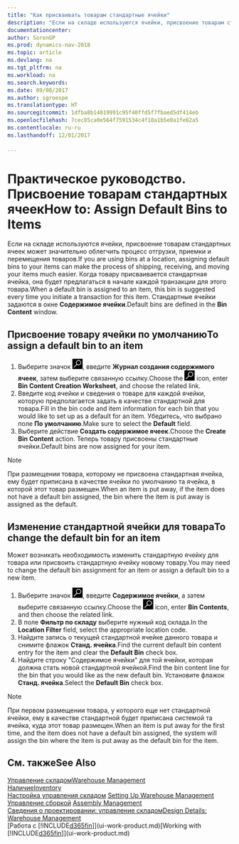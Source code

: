 ```yaml
---
title: "Как присваивать товарам стандартные ячейки"
description: "Если на складе используются ячейки, присвоение товарам стандартных ячеек может значительно облегчить процесс отгрузки, приемки и перемещения товаров. Когда товару присваивается стандартная ячейка, она будет предлагаться в начале каждой транзакции для этого товара."
documentationcenter: 
author: SorenGP
ms.prod: dynamics-nav-2018
ms.topic: article
ms.devlang: na
ms.tgt_pltfrm: na
ms.workload: na
ms.search.keywords: 
ms.date: 09/08/2017
ms.author: sgroespe
ms.translationtype: HT
ms.sourcegitcommit: 1dfba8b14019991c95f40ffd5f7fbaed5df414eb
ms.openlocfilehash: 7cec85ca0e564f7591534c4f18a1b5e0a1fe62a5
ms.contentlocale: ru-ru
ms.lasthandoff: 12/01/2017

---
```

# <a name="how-to-assign-default-bins-to-items"></a><span data-ttu-id="ba94c-104">Практическое руководство. Присвоение товарам стандартных ячеек</span><span class="sxs-lookup"><span data-stu-id="ba94c-104">How to: Assign Default Bins to Items</span></span>
<span data-ttu-id="ba94c-105">Если на складе используются ячейки, присвоение товарам стандартных ячеек может значительно облегчить процесс отгрузки, приемки и перемещения товаров.</span><span class="sxs-lookup"><span data-stu-id="ba94c-105">If you are using bins at a location, assigning default bins to your items can make the process of shipping, receiving, and moving your items much easier.</span></span> <span data-ttu-id="ba94c-106">Когда товару присваивается стандартная ячейка, она будет предлагаться в начале каждой транзакции для этого товара.</span><span class="sxs-lookup"><span data-stu-id="ba94c-106">When a default bin is assigned to an item, this bin is suggested every time you initiate a transaction for this item.</span></span> <span data-ttu-id="ba94c-107">Стандартные ячейки задаются в окне **Содержимое ячейки**.</span><span class="sxs-lookup"><span data-stu-id="ba94c-107">Default bins are defined in the **Bin Content** window.</span></span>  

## <a name="to-assign-a-default-bin-to-an-item"></a><span data-ttu-id="ba94c-108">Присвоение товару ячейки по умолчанию</span><span class="sxs-lookup"><span data-stu-id="ba94c-108">To assign a default bin to an item</span></span>
1.  <span data-ttu-id="ba94c-109">Выберите значок ![Поиск страницы или отчета](media/ui-search/search_small.png "Значок поиска страницы или отчета"), введите **Журнал создания содержимого ячеек**, затем выберите связанную ссылку.</span><span class="sxs-lookup"><span data-stu-id="ba94c-109">Choose the ![Search for Page or Report](media/ui-search/search_small.png "Search for Page or Report icon") icon, enter **Bin Content Creation Worksheet**, and choose the related link.</span></span>  
2.  <span data-ttu-id="ba94c-110">Введите код ячейки и сведения о товаре для каждой ячейки, которую предполагается задать в качестве стандартной для товара.</span><span class="sxs-lookup"><span data-stu-id="ba94c-110">Fill in the bin code and item information for each bin that you would like to set up as a default for an item.</span></span> <span data-ttu-id="ba94c-111">Убедитесь, что выбрано поле **По умолчанию**.</span><span class="sxs-lookup"><span data-stu-id="ba94c-111">Make sure to select the **Default** field.</span></span>  
3.  <span data-ttu-id="ba94c-112">Выберите действие **Создать содержимое ячеек**.</span><span class="sxs-lookup"><span data-stu-id="ba94c-112">Choose the **Create Bin Content** action.</span></span> <span data-ttu-id="ba94c-113">Теперь товару присвоены стандартные ячейки.</span><span class="sxs-lookup"><span data-stu-id="ba94c-113">Default bins are now assigned for your item.</span></span>  

> [!NOTE]  
>  <span data-ttu-id="ba94c-114">При размещении товара, которому не присвоена стандартная ячейка, ему будет приписана в качестве ячейки по умолчанию та ячейка, в которой этот товар размещен.</span><span class="sxs-lookup"><span data-stu-id="ba94c-114">When an item is put away, if the item does not have a default bin assigned, the bin where the item is put away is assigned as the default.</span></span>  

## <a name="to-change-the-default-bin-for-an-item"></a><span data-ttu-id="ba94c-115">Изменение стандартной ячейки для товара</span><span class="sxs-lookup"><span data-stu-id="ba94c-115">To change the default bin for an item</span></span>  
<span data-ttu-id="ba94c-116">Может возникать необходимость изменить стандартную ячейку для товара или присвоить стандартную ячейку новому товару.</span><span class="sxs-lookup"><span data-stu-id="ba94c-116">You may need to change the default bin assignment for an item or assign a default bin to a new item.</span></span>    
1.  <span data-ttu-id="ba94c-117">Выберите значок ![Поиск страницы или отчета](media/ui-search/search_small.png "Значок поиска страницы или отчета"), введите **Содержимое ячейки**, а затем выберите связанную ссылку.</span><span class="sxs-lookup"><span data-stu-id="ba94c-117">Choose the ![Search for Page or Report](media/ui-search/search_small.png "Search for Page or Report icon") icon, enter **Bin Contents**, and then choose the related link.</span></span>  
2.  <span data-ttu-id="ba94c-118">В поле **Фильтр по складу** выберите нужный код склада.</span><span class="sxs-lookup"><span data-stu-id="ba94c-118">In the **Location Filter** field, select the appropriate location code.</span></span>  
3.  <span data-ttu-id="ba94c-119">Найдите запись о текущей стандартной ячейке данного товара и снимите флажок **Станд. ячейка**.</span><span class="sxs-lookup"><span data-stu-id="ba94c-119">Find the current default bin content entry for the item and clear the **Default Bin** check box.</span></span>  
4.  <span data-ttu-id="ba94c-120">Найдите строку "Содержимое ячейки" для той ячейки, которая должна стать новой стандартной ячейкой.</span><span class="sxs-lookup"><span data-stu-id="ba94c-120">Find the bin content line for the bin that you would like as the new default bin.</span></span> <span data-ttu-id="ba94c-121">Установите флажок **Станд. ячейка**.</span><span class="sxs-lookup"><span data-stu-id="ba94c-121">Select the **Default Bin** check box.</span></span>  

> [!NOTE]  
>  <span data-ttu-id="ba94c-122">При первом размещении товара, у которого еще нет стандартной ячейки, ему в качестве стандартной будет приписана системой та ячейка, куда этот товар размещен.</span><span class="sxs-lookup"><span data-stu-id="ba94c-122">When an item is put away for the first time, and the item does not have a default bin assigned, the system will assign the bin where the item is put away as the default bin for the item.</span></span>  

## <a name="see-also"></a><span data-ttu-id="ba94c-123">См. также</span><span class="sxs-lookup"><span data-stu-id="ba94c-123">See Also</span></span>  
[<span data-ttu-id="ba94c-124">Управление складом</span><span class="sxs-lookup"><span data-stu-id="ba94c-124">Warehouse Management</span></span>](warehouse-manage-warehouse.md)  
[<span data-ttu-id="ba94c-125">Наличие</span><span class="sxs-lookup"><span data-stu-id="ba94c-125">Inventory</span></span>](inventory-manage-inventory.md)  
<span data-ttu-id="ba94c-126">[Настройка управления складом](warehouse-setup-warehouse.md)   </span><span class="sxs-lookup"><span data-stu-id="ba94c-126">[Setting Up Warehouse Management](warehouse-setup-warehouse.md)   </span></span>  
<span data-ttu-id="ba94c-127">[Управление сборкой](assembly-assemble-items.md)  </span><span class="sxs-lookup"><span data-stu-id="ba94c-127">[Assembly Management](assembly-assemble-items.md)  </span></span>  
[<span data-ttu-id="ba94c-128">Сведения о проектировании: управление складом</span><span class="sxs-lookup"><span data-stu-id="ba94c-128">Design Details: Warehouse Management</span></span>](design-details-warehouse-management.md)  
<span data-ttu-id="ba94c-129">[Работа с [!INCLUDE[d365fin](includes/d365fin_md.md)]](ui-work-product.md)</span><span class="sxs-lookup"><span data-stu-id="ba94c-129">[Working with [!INCLUDE[d365fin](includes/d365fin_md.md)]](ui-work-product.md)</span></span>


